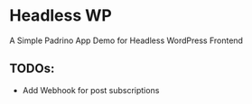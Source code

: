 Headless WP
=====

A Simple Padrino App Demo for Headless WordPress Frontend


TODOs:
-----

* Add Webhook for post subscriptions
